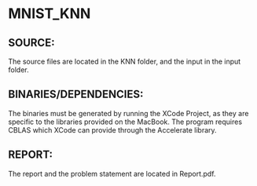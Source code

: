 # MNIST_KNN


## SOURCE:
The source files are located in the KNN folder, and the input in the input folder.

## BINARIES/DEPENDENCIES: 
The binaries must be generated by running the XCode Project, as they are specific to the libraries provided on the MacBook. The program requires CBLAS which XCode can provide through the Accelerate library.

## REPORT:
The report and the problem statement are located in Report.pdf.
